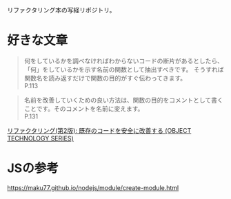 リファクタリング本の写経リポジトリ。

# 好きな文章

> 何をしているかを調べなければわからないコードの断片があるとしたら、「何」をしているかを示す名前の関数として抽出すべきです。
> そうすれば関数名を読み返すだけで関数の目的がすぐ伝わってきます。  
> P.113

> 名前を改善していくための良い方法は、関数の目的をコメントとして書くことです。そのコメントを名前に変えます。  
> P.131

[リファクタリング(第2版): 既存のコードを安全に改善する (OBJECT TECHNOLOGY SERIES)](https://amzn.to/3oCk2lx)

# JSの参考

https://maku77.github.io/nodejs/module/create-module.html
